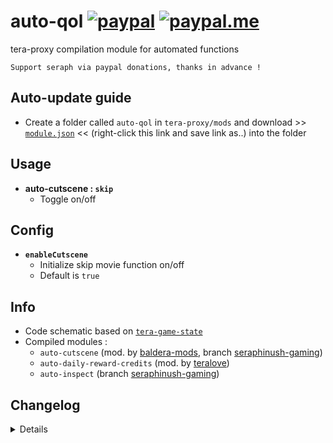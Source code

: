 # auto-qol [![paypal](https://img.shields.io/badge/paypal-donate-333333.svg?colorA=253B80&colorB=333333)](https://www.paypal.com/cgi-bin/webscr?cmd=_s-xclick&hosted_button_id=B7QQJZV9L5P2J&source=url) [![paypal.me](https://img.shields.io/badge/paypal.me-donate-333333.svg?colorA=169BD7&colorB=333333)](https://www.paypal.me/seraphinush)
tera-proxy compilation module for automated functions
```
Support seraph via paypal donations, thanks in advance !
```

## Auto-update guide
- Create a folder called `auto-qol` in `tera-proxy/mods` and download >> [`module.json`](https://raw.githubusercontent.com/seraphinush-gaming/auto-qol/master/module.json) << (right-click this link and save link as..) into the folder

## Usage
- __auto-cutscene : `skip`__
  - Toggle on/off

## Config
- __`enableCutscene`__
  - Initialize skip movie function on/off
  - Default is `true`

## Info
- Code schematic based on [`tera-game-state`](https://github.com/caali-hackerman/tera-game-state)
- Compiled modules :
  - `auto-cutscene` (mod. by [baldera-mods](https://github.com/baldera-mods), branch [seraphinush-gaming](https://github.com/ylennia-archives/auto-cutscene))
  - `auto-daily-reward-credits` (mod. by [teralove](https://github.com/teralove))
  - `auto-inspect` (branch [seraphinush-gaming](https://github.com/ylennia-archives/auto-inspect))

## Changelog
<details>

    2.03
    - Removed `tera-game-state` usage
    2.02
    - Added `auto-daily-credit` submodule
    2.01
    - Updated for caali-proxy-nextgen
    2.00
    - Refactored into submodules
    1.00
    - Initial commit

</details>